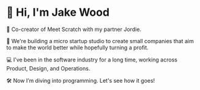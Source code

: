 # 👋 Hi, I'm Jake Wood
🎉 Co-creator of Meet Scratch with my partner Jordie.

🚀 We're building a micro startup studio to create small companies that aim to make the world better while hopefully turning a profit.

💻 I’ve been in the software industry for a long time, working across Product, Design, and Operations.

🛠 Now I’m diving into programming. Let's see how it goes!

